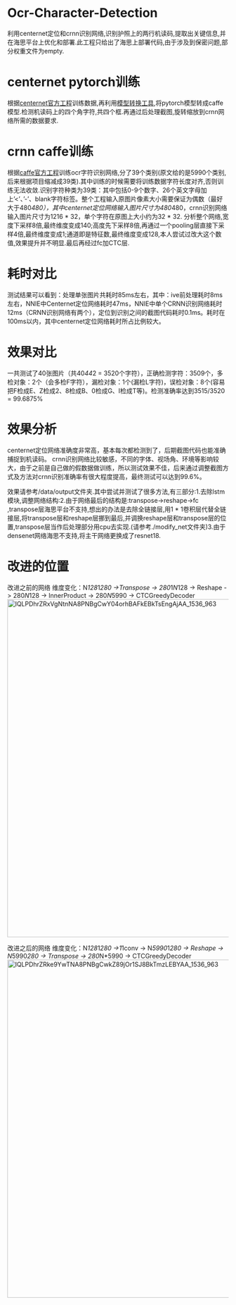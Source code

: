 # Ocr-Character-Detection
利用centernet定位和crnn识别网络,识别护照上的两行机读码,提取出关键信息,并在海思平台上优化和部署.此工程只给出了海思上部署代码,由于涉及到保密问题,部分权重文件为empty.
# centernet pytorch训练
根据[centernet官方工程](https://github.com/Duankaiwen/CenterNet)训练数据,再利用[模型转换工具](https://github.com/xxradon/PytorchToCaffe),将pytorch模型转成caffe模型.检测机读码上的四个角字符,共四个框.再通过后处理截图,旋转缩放到crnn网络所需的数据要求.
# crnn caffe训练
根据[caffe官方工程](https://github.com/senlinuc/caffe_ocr)训练ocr字符识别网络,分了39个类别(原文给的是5990个类别,后来根据项目缩减成39类).其中训练的时候需要将训练数据字符长度对齐,否则训练无法收敛.识别字符种类为39类：其中包括0-9个数字、26个英文字母加上’<’、’-’、blank字符标签。整个工程输入原图片像素大小需要保证为偶数（最好大于480*480），其中centernet定位网络输入图片尺寸为480*480，crnn识别网络输入图片尺寸为1216 * 32，单个字符在原图上大小约为32 * 32.
分析整个网络,宽度下采样8倍,最终维度变成140;高度先下采样8倍,再通过一个pooling层直接下采样4倍,最终维度变成1;通道即是特征数,最终维度变成128,本人尝试过改大这个数值,效果提升并不明显.最后再经过fc加CTC层.

# 耗时对比
测试结果可以看到：处理单张图片共耗时85ms左右，其中：ive前处理耗时8ms左右，NNIE中Centernet定位网络耗时47ms，NNIE中单个CRNN识别网络耗时12ms（CRNN识别网络有两个），定位到识别之间的截图代码耗时0.1ms。耗时在100ms以内，其中centernet定位网络耗时所占比例较大。

# 效果对比
一共测试了40张图片（共40*44*2 = 3520个字符），正确检测字符：3509个，多检对象：2个（会多检F字符），漏检对象：1个(漏检L字符)，误检对象：8个(容易把F检成E、Z检成2、8检成B、0检成G、I检成T等)。检测准确率达到3515/3520 = 99.6875%

# 效果分析
centernet定位网络准确度非常高，基本每次都检测到了，后期截图代码也能准确捕捉到机读码。
crnn识别网络比较敏感，不同的字体、视场角、环境等影响较大，由于之前是自己做的假数据做训练，所以测试效果不佳，后来通过调整截图方式及方法对crnn识别准确率有很大程度提高，最终测试可以达到99.6%。
  
效果请参考/data/output文件夹.其中尝试并测试了很多方法,有三部分:1.去除lstm模块,调整网络结构:2.由于网络最后的结构是:transpose->reshape->fc ,transpose层海思平台不支持,想出的办法是去除全链接层,用1 * 1卷积层代替全链接层,将transpose层和reshape层挪到最后,并调换reshape层和transpose层的位置,transpose层当作后处理部分用cpu去实现.(请参考./modify_net文件夹)3.由于densenet网络海思不支持,将主干网络更换成了resnet18.

# 改进的位置

改进之前的网络
维度变化：N*128*1*280 ->Transpose -> 280*1*N*128 -> Reshape -> 280*N*128 -> InnerProduct -> 280*N*5990 -> CTCGreedyDecoder
<img width="768" alt="lQLPDhrZRxVgNtnNA8PNBgCwY04orhBAFkEBkTsEngAjAA_1536_963" src="https://user-images.githubusercontent.com/57212603/140701049-ffe641c7-bddd-4061-a4ec-20b1d9afba59.png">

改进之后的网络
维度变化：N*128*1*280 ->1*1conv -> N*5990*1*280 -> Reshape -> N*5990*280 -> Transpose -> 280*N*5990 -> CTCGreedyDecoder
<img width="768" alt="lQLPDhrZRke9YwTNA8PNBgCwkZ89jOr1SJ8BkTmzLEBYAA_1536_963" src="https://user-images.githubusercontent.com/57212603/140700934-aca9d55a-5d47-4991-b3af-20890fd29f5d.png">
